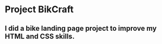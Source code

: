 <h1>Project BikCraft</h1>
<h2>
  I did a bike landing page project to improve my HTML and CSS skills.
</h2>
